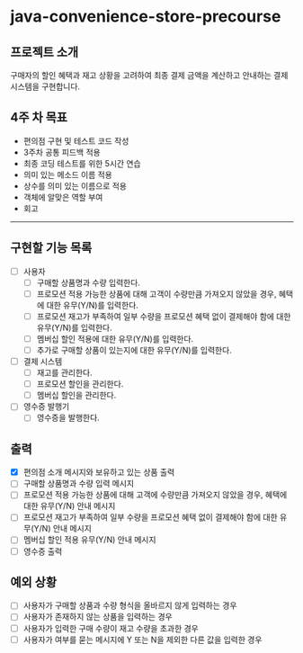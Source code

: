 # java-convenience-store-precourse

## 프로젝트 소개

구매자의 할인 혜택과 재고 상황을 고려하여 최종 결제 금액을 계산하고 안내하는 결제 시스템을 구현합니다.

## 4주 차 목표

- 편의점 구현 및 테스트 코드 작성
- 3주차 공통 피드백 적용
- 최종 코딩 테스트를 위한 5시간 연습
- 의미 있는 메소드 이름 적용
- 상수를 의미 있는 이름으로 적용
- 객체에 알맞은 역할 부여
- 회고

---

## 구현할 기능 목록

- [ ] 사용자
    - [ ] 구매할 상품명과 수량 입력한다.
    - [ ] 프로모션 적용 가능한 상품에 대해 고객이 수량만큼 가져오지 않았을 경우, 혜택에 대한 유무(Y/N)를 입력한다.
    - [ ] 프로모션 재고가 부족하여 일부 수량을 프로모션 혜택 없이 결제해야 함에 대한 유무(Y/N)를 입력한다.
    - [ ] 멤버십 할인 적용에 대한 유무(Y/N)를 입력한다.
    - [ ] 추가로 구매할 상품이 있는지에 대한 유무(Y/N)를 입력한다.
- [ ] 결제 시스템
    - [ ] 재고를 관리한다.
    - [ ] 프로모션 할인을 관리한다.
    - [ ] 멤버십 할인을 관리한다.
- [ ] 영수증 발행기
    - [ ] 영수증을 발행한다.

## 출력

- [x] 편의점 소개 메시지와 보유하고 있는 상품 출력
- [ ] 구매할 상품명과 수량 입력 메시지
- [ ] 프로모션 적용 가능한 상품에 대해 고객에 수량만큼 가져오지 않았을 경우, 혜택에 대한 유무(Y/N) 안내 메시지
- [ ] 프로모션 재고가 부족하여 일부 수량을 프로모션 혜택 없이 결제해야 함에 대한 유무(Y/N) 안내 메시지
- [ ] 멤버십 할인 적용 유무(Y/N) 안내 메시지
- [ ] 영수증 출력

## 예외 상황

- [ ] 사용자가 구매할 상품과 수량 형식을 올바르지 않게 입력하는 경우
- [ ] 사용자가 존재하지 않는 상품을 입력하는 경우
- [ ] 사용자가 입력한 구매 수량이 재고 수량을 초과한 경우
- [ ] 사용자가 여부를 묻는 메시지에 Y 또는 N을 제외한 다른 값을 입력한 경우
